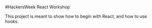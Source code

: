 #HackersWeek React Workshop

This project is meant to show how to begin with React, and how to use hooks.
